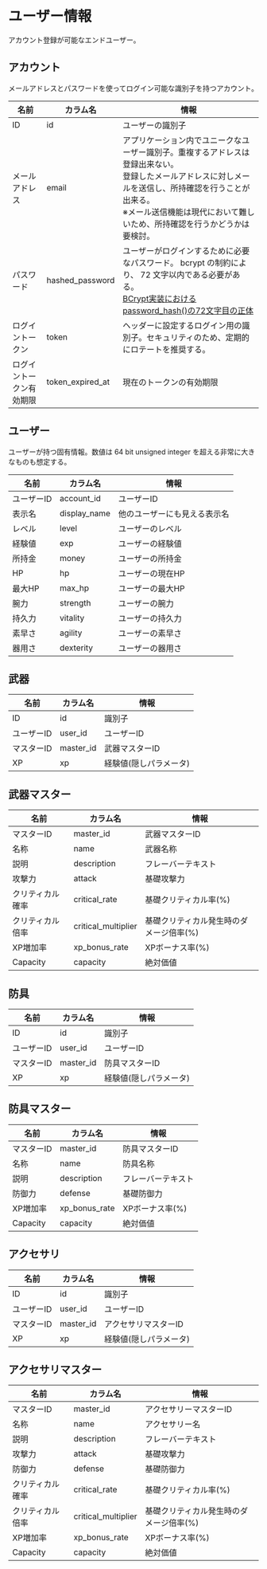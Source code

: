 # ユーザー情報

アカウント登録が可能なエンドユーザー。

## アカウント

メールアドレスとパスワードを使ってログイン可能な識別子を持つアカウント。

|名前|カラム名|情報|
|---|---|---|
|ID|id|ユーザーの識別子|
|メールアドレス|email|アプリケーション内でユニークなユーザー識別子。重複するアドレスは登録出来ない。<br />登録したメールアドレスに対しメールを送信し、所持確認を行うことが出来る。<br />※メール送信機能は現代において難しいため、所持確認を行うかどうかは要検討。|
|パスワード|hashed_password|ユーザーがログインするために必要なパスワード。 bcrypt の制約により、 72 文字以内である必要がある。<br />[BCrypt実装におけるpassword\_hash()の72文字目の正体](https://ipsec.jp/bcrypt%E5%AE%9F%E8%A3%85%E3%81%AB%E3%81%8A%E3%81%91%E3%82%8Bpassword-hash-%E3%81%AE72%E6%96%87%E5%AD%97%E7%9B%AE%E3%81%AE%E6%AD%A3%E4%BD%93-e3b7e77facef)|
|ログイントークン|token|ヘッダーに設定するログイン用の識別子。セキュリティのため、定期的にロテートを推奨する。|
|ログイントークン有効期限|token_expired_at|現在のトークンの有効期限|

## ユーザー

ユーザーが持つ固有情報。数値は 64 bit unsigned integer を超える非常に大きなものも想定する。

|名前|カラム名|情報|
|---|---|---|
|ユーザーID|account_id|ユーザーID|
|表示名|display_name|他のユーザーにも見える表示名|
|レベル|level|ユーザーのレベル|
|経験値|exp|ユーザーの経験値|
|所持金|money|ユーザーの所持金|
|HP|hp|ユーザーの現在HP|
|最大HP|max_hp|ユーザーの最大HP|
|腕力|strength|ユーザーの腕力|
|持久力|vitality|ユーザーの持久力|
|素早さ|agility|ユーザーの素早さ|
|器用さ|dexterity|ユーザーの器用さ|

## 武器

|名前|カラム名|情報|
|---|---|---|
|ID|id|識別子|
|ユーザーID|user_id|ユーザーID|
|マスターID|master_id|武器マスターID|
|XP|xp|経験値(隠しパラメータ)|

## 武器マスター

|名前|カラム名|情報|
|---|---|---|
|マスターID|master_id|武器マスターID|
|名称|name|武器名称|
|説明|description|フレーバーテキスト|
|攻撃力|attack|基礎攻撃力|
|クリティカル確率|critical_rate|基礎クリティカル率(%)|
|クリティカル倍率|critical_multiplier|基礎クリティカル発生時のダメージ倍率(%)|
|XP増加率|xp_bonus_rate|XPボーナス率(%)|
|Capacity|capacity|絶対価値|

## 防具

|名前|カラム名|情報|
|---|---|---|
|ID|id|識別子|
|ユーザーID|user_id|ユーザーID|
|マスターID|master_id|防具マスターID|
|XP|xp|経験値(隠しパラメータ)|

## 防具マスター

|名前|カラム名|情報|
|---|---|---|
|マスターID|master_id|防具マスターID|
|名称|name|防具名称|
|説明|description|フレーバーテキスト|
|防御力|defense|基礎防御力|
|XP増加率|xp_bonus_rate|XPボーナス率(%)|
|Capacity|capacity|絶対価値|

## アクセサリ

|名前|カラム名|情報|
|---|---|---|
|ID|id|識別子|
|ユーザーID|user_id|ユーザーID|
|マスターID|master_id|アクセサリマスターID|
|XP|xp|経験値(隠しパラメータ)|

## アクセサリマスター

|名前|カラム名|情報|
|---|---|---|
|マスターID|master_id|アクセサリーマスターID|
|名称|name|アクセサリー名|
|説明|description|フレーバーテキスト|
|攻撃力|attack|基礎攻撃力|
|防御力|defense|基礎防御力|
|クリティカル確率|critical_rate|基礎クリティカル率(%)|
|クリティカル倍率|critical_multiplier|基礎クリティカル発生時のダメージ倍率(%)|
|XP増加率|xp_bonus_rate|XPボーナス率(%)|
|Capacity|capacity|絶対価値|
